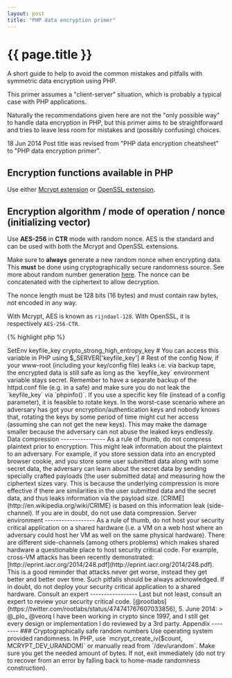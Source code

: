 ```yaml
---
layout: post
title: "PHP data encryption primer"
---
```


{{ page.title }}
================

A short guide to help to avoid the common mistakes and pitfalls with symmetric data encryption using PHP.

This primer assumes a "client-server" situation, which is probably a typical case with PHP applications.

Naturally the recommendations given here are not the "only possible way" to handle data encryption in PHP, but this primer aims to be straightforward and tries to leave less room for mistakes and (possibly confusing) choices.

<div>
    <span class="label label-primary">18 Jun 2014</span> <span class="text-info">Post title was revised from "PHP data encryption cheatsheet" to "PHP data encryption primer".</span>
</div>

Encryption functions available in PHP
-------------------------------------

Use either [Mcrypt extension](http://php.net/mcrypt) or [OpenSSL extension](http://php.net/openssl).

Encryption algorithm / mode of operation / nonce (initializing vector)
----------------------------------------------------------------------

Use **AES-256** in **CTR** mode with random nonce. AES is the standard and can be used with both the Mcrypt and OpenSSL extensions.

Make sure to **always** generate a new random nonce when encrypting data. This **must** be done using cryptographically secure randomness source. See more about random number generation [here](#random-numbers). The nonce can be concatenated with the ciphertext to allow decryption.

The nonce length must be 128 bits (16 bytes) and must contain raw bytes, _not_ encoded in any way.

With Mcrypt, AES is known as `rijndael-128`. With OpenSSL, it is respectively `AES-256-CTR`.

{% highlight php %}
<?php
// $key length must be exactly 256 bits (32 bytes).
// $nonce length must be exactly 128 bits (16 bytes).
$ciphertext = mcrypt_encrypt(MCRYPT_RIJNDAEL_128, $key, $plaintext, 'ctr', $nonce); // Mcrypt
$ciphertext = openssl_encrypt($plaintext, 'AES-256-CTR', $key, true, $nonce); // OpenSSL
{% endhighlight %}

Verify your encryption and decryption routines against [AES test vectors](http://csrc.nist.gov/publications/nistpubs/800-38a/sp800-38a.pdf).

There are some data length limits with AES in CTR mode. While not probably in practical manner, but keep in mind that you should encrypt less than 2^64 bytes of data with a single key (no matter if it is a "few" smaller messages or just only one big message).

Also, CTR mode is only safe when you **do not** reuse nonces under a single key. That is why it is important to create the nonces with cryptographically secure random number generator. At the same time it means you must not encrypt more than 2^64 different messages with a single key (as the nonce space with AES is 128 bits, it is important to limit the number of messages (nonces) to 2^128/2 because of the birthday paradox).

And remember that encrypting the data will not hide, most importantly, the fact how much data you are sending. As a drastic example, if you only encrypt messages containing "yes" / "no", the plain encryption do not hide the confidential details.

Data authentication
-------------------

**Always** authenticate the encrypted data.

Use [Encrypt-then-MAC construction](http://www.daemonology.net/blog/2009-06-24-encrypt-then-mac.html). That is, first encrypt the data and finally take an HMAC-SHA-256 of the resulted ciphertext, and include all the relevant pieces under the HMAC (namely ciphertext and nonce).

When decrypting, first check the HMAC using a constant-time string comparison (do not directly compare `$user_submitted_mac` and `$calculated_mac` with === string comparison). Or better yet, compare the strings using "[double HMAC verification](https://www.isecpartners.com/blog/2011/february/double-hmac-verification.aspx)". This is to avoid leaking exploitable timing information that occurs on the === string comparison.

If the HMAC matches, the ciphertext is safe to feed to decrypt process. If the HMAC does not match, exit immediately.

Encryption and authentication keys
----------------------------------

Ideally, use keys generated using cryptographically secure random number generator (see more about random number generation [here](#random-numbers)). With AES-256 you need 32 bytes of random data (raw bytes, _not_ encoded).

If you have to rely on user typed keys (ie. a config parameter), it needs to be derived to be suitable to use as an encryption key. Use PBKDF2 algorithm to turn a human supplied key into an encryption key. See [http://php.net/hash_pbkdf2](http://php.net/hash_pbkdf2) (and make sure to use raw output).

If you are not on PHP 5.5 or higher, you have to use an userland PHP PBKDF2 implementation. One such implementation can be found here: [https://github.com/defuse/password-hashing/blob/master/PasswordHash.php#L87](https://github.com/defuse/password-hashing/blob/master/PasswordHash.php#L87).

**Note** that when relying on userland implementations, you can not stretch the key as much as you could with more efficient PHP's native `hash_pbkdf2()` function, which means you can not squeeze as much security out of the user supplied key.

_Do not_ use same key for encryption and authentication. As seen above, you need 32 bytes for an encryption key. Use also 32 bytes for an authentication (HMAC) key.

With PBKDF2 you can derive 64 bytes from a single password/master key and use, say, the first 32 bytes for encryption and the last 32 bytes for authentication.

If you have the keys stored in a file, say, hex encoded, do not decode them prior to feeding to the encryption routines. Instead, as earlier mentioned, use PBKDF2 to turn the hex encoded keys into proper encryption/authentication keys. Or use SHA-256 (with raw output) to hash the hex encoded keys and turn them into proper raw bytes (the use of "plain" hashing assumes the initial keys has enough guessing entropy, as explained in the next paragraphs).

### Key stretching

Low entropy keys should be avoided in the first place. But if you need to rely on, say, user's passwords, you need to use as high PBKDF2 iteration count as possible to squeeze as much security as possible out of the passwords.

PBKDF2 algorithm can be adjusted for specific iteration count. The higher the iteration count the higher the security of the derived key. If your code runs on 64-bit platform, use `sha512` as the underlying PBKDF2 hashing algorithm. If you are on 32-bit platform, use `sha256` as the underlying hashing algorithm.

In general, it is not possible to use relatively high iteration count in online applications (which face the public internet). And thus the added security to the key will not be as high as in more ideal situation (i.e. an offline application could use higher iteration count without the fear of a DoS attack). As a rule of thumb, for online applications, adjust the PBKDF2 iteration count to take less than 100 ms.

If you can use high entropy passwords (or config parameter etc.), you don't need to stretch them as much as low entropy passwords. For example if you created "master_encryption_key" and "master_authentication_key" using `/dev/urandom`, you don't need PBKDF2 necessarily at all. This is because the initial keys contains already enough guessing entropy. Just make sure you input raw bytes to the encryption/authentication routines, as earlier mentioned.

However, it is easy to derive both the encryption and authentication keys with PBKDF2 from the _single_ master password (just use low iteration count, i.e. 1). This is useful if you have only one "master key" which should be derived for both the encryption and authentication use.

### Key storage and management

Ideally, use a separate hardware to store keys (i.e. HSM).

If this is not possible, one method to mitigate the attack surface is by encrypting your key file or config file (which holds the actual encryption/authentication keys) with a key stored in a separate location from the actual key file (separate from the home/www folder). For example, you can use an Apache environment variable via httpd.conf to store the key needed to unlock the actual key file:

    <VirtualHost *:80>
    SetEnv keyfile_key crypto_strong_high_entropy_key
    # You can access this variable in PHP using $_SERVER['keyfile_key']
    # Rest of the config
    </VirtualHost>

Now, if your www-root (including your key/config file) leaks i.e. via backup tape, the encrypted data is still safe as long as the `keyfile_key` environment variable stays secret. Remember to have a separate backup of the httpd.conf file (e.g. in a safe) and make sure you do not leak the `keyfile_key` via `phpinfo()`.

If you use a specific key file (instead of a config parameter), it is feasible to rotate keys. In the worst-case scenario where an adversary has got your encryption/authentication keys and nobody knows that, rotating the keys by some period of time might cut her access (assuming she can not get the new keys). This may make the damage smaller because the adversary can not abuse the leaked keys endlessly.

Data compression
----------------

As a rule of thumb, do not compress plaintext prior to encryption. This might leak information about the plaintext to an adversary.

For example, if you store session data into an encrypted browser cookie, and you store some user submitted data along with some secret data, the adversary can learn about the secret data by sending specially crafted payloads (the user submitted data) and measuring how the ciphertext sizes vary.

This is because the underlying compression is more effective if there are similarities in the user submitted data and the secret data, and thus leaks information via the payload size. [CRIME](http://en.wikipedia.org/wiki/CRIME) is based on this information leak (side-channel).

If you are in doubt, do not use data compression.

Server environment
------------------

As a rule of thumb, do not host your security critical application on a shared hardware (i.e. a VM on a web host where an adversary could host her VM as well on the same physical hardware).

There are different side-channels (among others problems) which makes shared hardware a questionable place to host security critical code. For example, cross-VM attacks has been recently demonstrated: [http://eprint.iacr.org/2014/248.pdf](http://eprint.iacr.org/2014/248.pdf). This is a good reminder that attacks never get worse, instead they get better and better over time. Such pitfalls should be always acknowledged.

If in doubt, do not deploy your security critical application to a shared hardware.

Consult an expert
-----------------

Last but not least, consult an expert to review your security critical code.

[@rootlabs](https://twitter.com/rootlabs/status/474741767607033856), 5. June 2014:

> @_plo_ @veorq I have been working in crypto since 1997, and I still get every design or implementation I do reviewed by a 3rd party.

Appendix
--------

<a id='random-numbers'/>

### Cryptographically safe random numbers

Use operating system provided randomness. In PHP, use `mcrypt_create_iv($count, MCRYPT_DEV_URANDOM)` or manually read from `/dev/urandom`.

Make sure you get the needed amount of bytes. If not, exit immediately (do not try to recover from an error by falling back to home-made randomness construction).